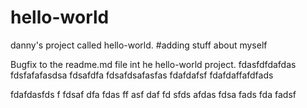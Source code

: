 # hello-world
danny's project called hello-world.
#adding stuff about myself


Bugfix to the readme.md file int he hello-world project.
fdasfdfdafdas
fdsfafafasdsa
fdsafdfa
fdsafdsafasfas
fdafdafsf
fdafdaffafdfads


fdafdasfds
f
fdsaf
dfa
fdas
ff
asf
daf
fd
sfds
afdas
fdsa
fads
fda
fadsf
